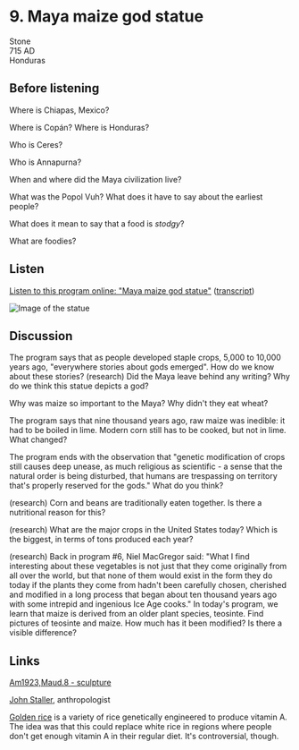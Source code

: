 # 9. Maya maize god statue

Stone  
715 AD  
Honduras


## Before listening

Where is Chiapas, Mexico?

Where is Copán? Where is Honduras?

Who is Ceres?

Who is Annapurna?

When and where did the Maya civilization live?

What was the Popol Vuh? What does it have to say about the earliest people?

What does it mean to say that a food is *stodgy*?

What are foodies?


## Listen

[Listen to this program online:
"Maya maize god statue"](http://www.bbc.co.uk/ahistoryoftheworld/objects/Hvi54RDiQym6Pgd3_IsRKA)
([transcript](http://www.bbc.co.uk/ahistoryoftheworld/about/transcripts/episode9/))

![Image of the statue](https://upload.wikimedia.org/wikipedia/commons/thumb/3/30/Maya_maize_god_statue.jpg/270px-Maya_maize_god_statue.jpg)


## Discussion

The program says that as people developed staple crops, 5,000 to 10,000
years ago, "everywhere stories about gods emerged". How do we know about
these stories? (research) Did the Maya leave behind any writing? Why do
we think this statue depicts a god?

Why was maize so important to the Maya? Why didn't they eat wheat?

The program says that nine thousand years ago, raw maize was inedible:
it had to be boiled in lime. Modern corn still has to be cooked, but not
in lime. What changed?

The program ends with the observation that "genetic modification of
crops still causes deep unease, as much religious as scientific - a
sense that the natural order is being disturbed, that humans are
trespassing on territory that's properly reserved for the gods." What do
you think?

(research) Corn and beans are traditionally eaten together. Is there a
nutritional reason for this?

(research) What are the major crops in the United States today? Which is
the biggest, in terms of tons produced each year?

(research) Back in program #6, Niel MacGregor said: "What I find
interesting about these vegetables is not just that they come originally
from all over the world, but that none of them would exist in the form
they do today if the plants they come from hadn't been carefully chosen,
cherished and modified in a long process that began about ten thousand
years ago with some intrepid and ingenious Ice Age cooks." In today's
program, we learn that maize is derived from an older plant species,
teosinte. Find pictures of teosinte and maize. How much has it been
modified? Is there a visible difference?


## Links

[Am1923,Maud.8 - sculpture](http://www.britishmuseum.org/research/collection_online/collection_object_details.aspx?objectId=3088376&partId=1&searchText=maize+god&matcult=220131&page=1)

[John Staller](http://brit.academia.edu/JohnEStaller), anthropologist

[Golden rice](https://en.wikipedia.org/wiki/Golden_rice) is a variety of
rice genetically engineered to produce vitamin A. The idea was that this
could replace white rice in regions where people don't get enough
vitamin A in their regular diet. It's controversial, though.
